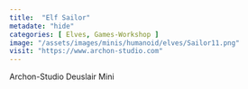 ```yaml
---
title:  "Elf Sailor"
metadate: "hide"
categories: [ Elves, Games-Workshop ]
image: "/assets/images/minis/humanoid/elves/Sailor11.png"
visit: "https://www.archon-studio.com"
---
```

Archon-Studio Deuslair Mini